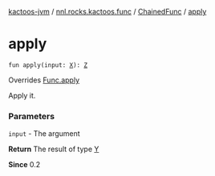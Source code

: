 [kactoos-jvm](../../index.md) / [nnl.rocks.kactoos.func](../index.md) / [ChainedFunc](index.md) / [apply](./apply.md)

# apply

`fun apply(input: `[`X`](index.md#X)`): `[`Z`](index.md#Z)

Overrides [Func.apply](../../nnl.rocks.kactoos/-func/apply.md)

Apply it.

### Parameters

`input` - The argument

**Return**
The result of type [Y](index.md#Y)

**Since**
0.2

